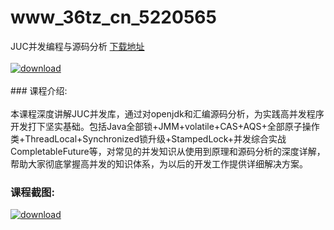 # www_36tz_cn_5220565
JUC并发编程与源码分析
[下载地址](http://www.36tz.cn/article/5220565 "下载地址")
<br/></br>[![download](http://36tz.cn/muke_img/2021_07_1-64-300x159.png "下载地址")](http://www.36tz.cn/article/5220565 "下载地址")
<br/></br>### 课程介绍:<br/></br>本课程深度讲解JUC并发库，通过对openjdk和汇编源码分析，为实践高并发程序开发打下坚实基础。包括Java全部锁+JMM+volatile+CAS+AQS+全部原子操作类+ThreadLocal+Synchronized锁升级+StampedLock+并发综合实战CompletableFuture等，对常见的并发知识从使用到原理和源码分析的深度详解，帮助大家彻底掌握高并发的知识体系，为以后的开发工作提供详细解决方案。

### 课程截图:
[![download](http://36tz.cn/muke_img/2021_07_2-59.png "下载地址")](http://www.36tz.cn/article/5220565 "下载地址")
